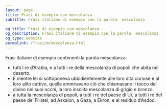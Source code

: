 ```yaml
---
layout: page
title: Frasi di esempio con mescolanza 
subtitle: Frasi italiane di esempio con la parola  mescolanza

og_title: Frasi di esempio con mescolanza 
og_description: Frasi italiane di esempio con la parola  mescolanza
og_type: website
permalink: /frasi/m/mescolanza.html
---
```


Frasi italiane di esempio contenenti la parola mescolanza:


- tutti i re d’Arabia, e a tutti i re della mescolanza di popoli che abita nel deserto.
- E mentre lei si sottoponeva ubbidientemente alle loro dita curiose e al loro alito cattivo, quelle ammiravano ciò che chiamavano il tocco del divino nei suoi occhi, la loro insolita mescolanza di grigio e bronzo.
- a tutta la mescolanza di popoli, a tutti i re del paese di Ur, a tutti i re del paese de’ Filistei, ad Askalon, a Gaza, a Ekron, e al residuo d’Asdod.
